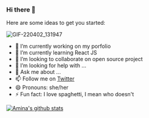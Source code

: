 ### Hi there 👋

<!--
**mimalson/mimalson** is a ✨ _special_ ✨ repository because its `README.md` (this file) appears on your GitHub profile.
-->
Here are some ideas to get you started:

![GIF-220402_131947](https://user-images.githubusercontent.com/87755052/161383768-0ae94591-26d7-48e5-94c8-0e51a52b5a57.gif)


- 🔭 I’m currently working on my porfolio
- 🌱 I’m currently learning React JS
- 👯 I’m looking to collaborate on open source project
- 🤔 I’m looking for help with ...
- 💬 Ask me about ...
- 📫 Follow me on [Twitter](http://twitter.com/simply_meenat)
- 😄 Pronouns: she/her
- ⚡ Fun fact: I love spaghetti, I mean who doesn't




[![Amina's github stats](https://github-readme-stats.vercel.app/api?username=mimalson)](https://github.com/mimalson/github-readme-stats)

